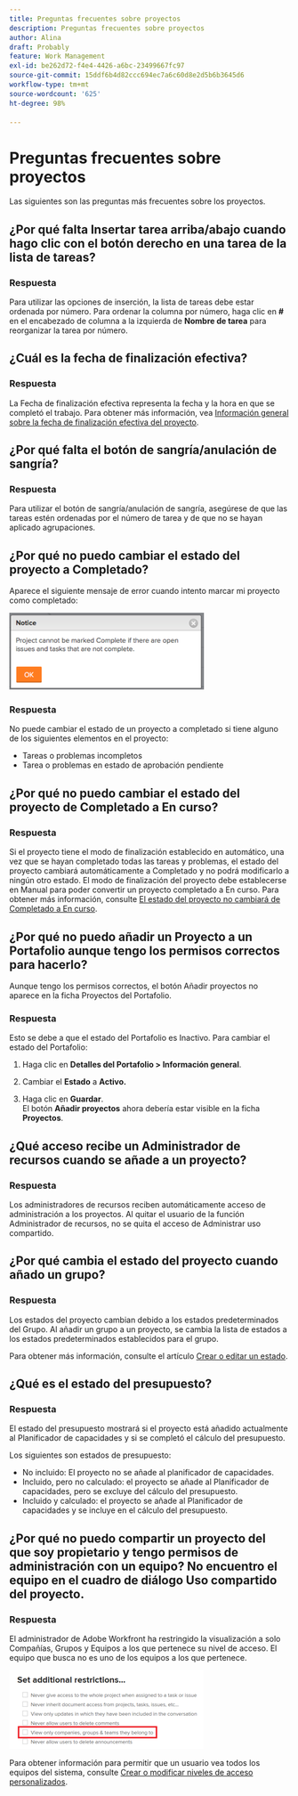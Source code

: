 ```yaml
---
title: Preguntas frecuentes sobre proyectos
description: Preguntas frecuentes sobre proyectos
author: Alina
draft: Probably
feature: Work Management
exl-id: be262d72-f4e4-4426-a6bc-23499667fc97
source-git-commit: 15ddf6b4d82ccc694ec7a6c60d8e2d5b6b3645d6
workflow-type: tm+mt
source-wordcount: '625'
ht-degree: 98%

---
```


# Preguntas frecuentes sobre proyectos

Las siguientes son las preguntas más frecuentes sobre los proyectos.

## ¿Por qué falta Insertar tarea arriba/abajo cuando hago clic con el botón derecho en una tarea de la lista de tareas?

### Respuesta

Para utilizar las opciones de inserción, la lista de tareas debe estar ordenada por número. Para ordenar la columna por número, haga clic en **#** en el encabezado de columna a la izquierda de **Nombre de tarea** para reorganizar la tarea por número.

## ¿Cuál es la fecha de finalización efectiva?

### Respuesta

La Fecha de finalización efectiva representa la fecha y la hora en que se completó el trabajo. Para obtener más información, vea [Información general sobre la fecha de finalización efectiva del proyecto](../../../manage-work/projects/planning-a-project/project-actual-completion-date.md).

## ¿Por qué falta el botón de sangría/anulación de sangría?

### Respuesta

Para utilizar el botón de sangría/anulación de sangría, asegúrese de que las tareas estén ordenadas por el número de tarea y de que no se hayan aplicado agrupaciones.

## ¿Por qué no puedo cambiar el estado del proyecto a Completado?

Aparece el siguiente mensaje de error cuando intento marcar mi proyecto como completado:

![Project_FAQ_Complete_Error_message.png](assets/project-faq-complete-error-message-350x138.png)

### Respuesta

No puede cambiar el estado de un proyecto a completado si tiene alguno de los siguientes elementos en el proyecto:

* Tareas o problemas incompletos
* Tarea o problemas en estado de aprobación pendiente

## ¿Por qué no puedo cambiar el estado del proyecto de Completado a En curso?

### Respuesta

Si el proyecto tiene el modo de finalización establecido en automático, una vez que se hayan completado todas las tareas y problemas, el estado del proyecto cambiará automáticamente a Completado y no podrá modificarlo a ningún otro estado. El modo de finalización del proyecto debe establecerse en Manual para poder convertir un proyecto completado a En curso. Para obtener más información, consulte [El estado del proyecto no cambiará de Completado a En curso](../../../manage-work/projects/tips-tricks-and-troubleshooting/project-status-does-not-change-from-complete-to-current.md).

## ¿Por qué no puedo añadir un Proyecto a un Portafolio aunque tengo los permisos correctos para hacerlo?

Aunque tengo los permisos correctos, el botón Añadir proyectos no aparece en la ficha Proyectos del Portafolio.

### Respuesta

Esto se debe a que el estado del Portafolio es Inactivo. Para cambiar el estado del Portafolio:

1. Haga clic en **Detalles del Portafolio > Información general**.
1. Cambiar el **Estado** a **Activo.**

1. Haga clic en **Guardar**.\
   El botón **Añadir proyectos** ahora debería estar visible en la ficha **Proyectos**.

## ¿Qué acceso recibe un Administrador de recursos cuando se añade a un proyecto?

### Respuesta

Los administradores de recursos reciben automáticamente acceso de administración a los proyectos. Al quitar el usuario de la función Administrador de recursos, no se quita el acceso de Administrar uso compartido.

## ¿Por qué cambia el estado del proyecto cuando añado un grupo?

### Respuesta

Los estados del proyecto cambian debido a los estados predeterminados del Grupo. Al añadir un grupo a un proyecto, se cambia la lista de estados a los estados predeterminados establecidos para el grupo.

Para obtener más información, consulte el artículo [Crear o editar un estado](../../../administration-and-setup/customize-workfront/creating-custom-status-and-priority-labels/create-or-edit-a-status.md).

## ¿Qué es el estado del presupuesto?

### Respuesta

El estado del presupuesto mostrará si el proyecto está añadido actualmente al Planificador de capacidades y si se completó el cálculo del presupuesto.

Los siguientes son estados de presupuesto:

* No incluido: El proyecto no se añade al planificador de capacidades.
* Incluido, pero no calculado: el proyecto se añade al Planificador de capacidades, pero se excluye del cálculo del presupuesto.
* Incluido y calculado: el proyecto se añade al Planificador de capacidades y se incluye en el cálculo del presupuesto.

## ¿Por qué no puedo compartir un proyecto del que soy propietario y tengo permisos de administración con un equipo? No encuentro el equipo en el cuadro de diálogo Uso compartido del proyecto.

### Respuesta

El administrador de Adobe Workfront ha restringido la visualización a solo Compañías, Grupos y Equipos a los que pertenece su nivel de acceso. El equipo que busca no es uno de los equipos a los que pertenece.

![Ver solamente equipos, grupos y empresas a los que pertenecen](assets/view-only-team-groups-companies-they-belong-to-350x141.png)

Para obtener información para permitir que un usuario vea todos los equipos del sistema, consulte [Crear o modificar niveles de acceso personalizados](../../../administration-and-setup/add-users/configure-and-grant-access/create-modify-access-levels.md).

